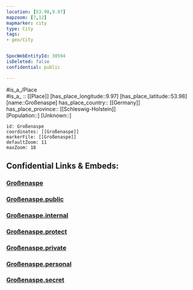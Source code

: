 ```yaml
---
location: [53.98,9.97] 
mapzoom: [7,12] 
mapmarker: city 
type: City
tags:
- geo/City


SpocWebEntityId: 30594
isDeleted: false
confidential: public

---
```

#is_a_/Place  
#is_a_ :: [[Place]] 
[has_place_longitude::9.97] 
[has_place_latitude::53.98] 
[name::Großenaspe] 
has_place_country:: [[Germany]]  
has_place_province:: [[Schleswig-Holstein]]  
[Population::] 
[Unknown::] 


```leaflet
id: Großenaspe
coordinates: [[Großenaspe]] 
markerFile: [[Großenaspe]] 
defaultZoom: 11 
maxZoom: 18
```


## Confidential Links & Embeds: 

### [Großenaspe](/_Standards/Earth/Continent/Europe/Europe~Central/Germany/Germany~West/Schleswig-Holstein/counties~SH/Segeberg/cities~Segeberg/Bad_Bramstedt-Land/boroughs~Bad_Bramstedt-Land/Großenaspe.md) 

### [Großenaspe.public](/_public/Earth/Continent/Europe/Europe~Central/Germany/Germany~West/Schleswig-Holstein/counties~SH/Segeberg/cities~Segeberg/Bad_Bramstedt-Land/boroughs~Bad_Bramstedt-Land/Großenaspe.public.md) 

### [Großenaspe.internal](/_internal/Earth/Continent/Europe/Europe~Central/Germany/Germany~West/Schleswig-Holstein/counties~SH/Segeberg/cities~Segeberg/Bad_Bramstedt-Land/boroughs~Bad_Bramstedt-Land/Großenaspe.internal.md) 

### [Großenaspe.protect](/_protect/Earth/Continent/Europe/Europe~Central/Germany/Germany~West/Schleswig-Holstein/counties~SH/Segeberg/cities~Segeberg/Bad_Bramstedt-Land/boroughs~Bad_Bramstedt-Land/Großenaspe.protect.md) 

### [Großenaspe.private](/_private/Earth/Continent/Europe/Europe~Central/Germany/Germany~West/Schleswig-Holstein/counties~SH/Segeberg/cities~Segeberg/Bad_Bramstedt-Land/boroughs~Bad_Bramstedt-Land/Großenaspe.private.md) 

### [Großenaspe.personal](/_personal/Earth/Continent/Europe/Europe~Central/Germany/Germany~West/Schleswig-Holstein/counties~SH/Segeberg/cities~Segeberg/Bad_Bramstedt-Land/boroughs~Bad_Bramstedt-Land/Großenaspe.personal.md) 

### [Großenaspe.secret](/_secret/Earth/Continent/Europe/Europe~Central/Germany/Germany~West/Schleswig-Holstein/counties~SH/Segeberg/cities~Segeberg/Bad_Bramstedt-Land/boroughs~Bad_Bramstedt-Land/Großenaspe.secret.md)

